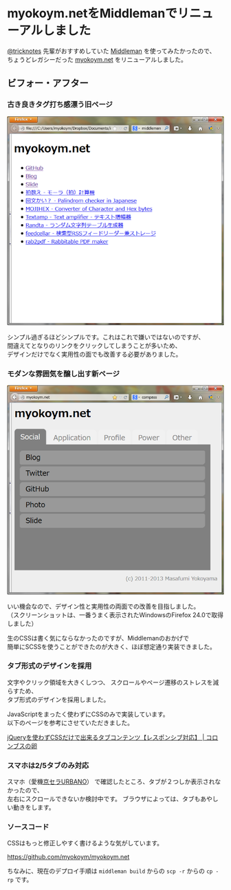 # myokoym.netをMiddlemanでリニューアルしました

[@tricknotes](http://tricknotes.hateblo.jp/) 先輩がおすすめしていた
[Middleman](http://middleman-guides.e2esound.com/)
を使ってみたかったので、<br />
ちょうどレガシーだった [myokoym.net](http://myokoym.net)
をリニューアルしました。

## ビフォー・アフター

### 古き良きタグ打ち感漂う旧ページ

![myokoym.net.old](/images/myokoym.net.old.png)

シンプル過ぎるほどシンプルです。これはこれで嫌いではないのですが、<br />
間違えてとなりのリンクをクリックしてしまうことが多いため、<br />
デザインだけでなく実用性の面でも改善する必要がありました。

### モダンな雰囲気を醸し出す新ページ

![myokoym.net](/images/myokoym.net.png)

いい機会なので、デザイン性と実用性の両面での改善を目指しました。<br />
（スクリーンショットは、一番うまく表示されたWindowsのFirefox 24.0で取得しました）

生のCSSは書く気にならなかったのですが、Middlemanのおかげで<br />
簡単にSCSSを使うことができたのが大きく、ほぼ想定通り実装できました。

### タブ形式のデザインを採用

文字やクリック領域を大きくしつつ、
スクロールやページ遷移のストレスを減らすため、<br />
タブ形式のデザインを採用しました。

JavaScriptをまったく使わずにCSSのみで実装しています。<br />
以下のページを参考にさせていただきました。

[jQueryを使わずCSSだけで出来るタブコンテンツ【レスポンシブ対応】 | コロンブスの卵](http://columegg.com/?p=1064)

### スマホは2/5タブのみ対応

スマホ（愛機[京セラURBANO](http://www.kyocera.co.jp/prdct/telecom/consumer/l01/)）
で確認したところ、タブが２つしか表示されなかったので、<br />
左右にスクロールできないか検討中です。
ブラウザによっては、タブもあやしい動きをします。

### ソースコード

CSSはもっと修正しやすく書けるような気がしています。

https://github.com/myokoym/myokoym.net

ちなみに、現在のデプロイ手順は `middleman build` からの `scp -r`
からの `cp -rp` です。
